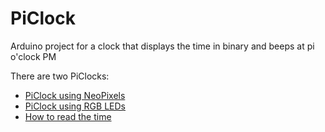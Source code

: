 # PiClock

Arduino project for a clock that displays the time in binary and beeps at pi o'clock PM

There are two PiClocks:
 * [PiClock using NeoPixels](NeoPixels.md)
 * [PiClock using RGB LEDs](RgbLeds.md)
 * [How to read the time](HowToReadTheTime.md)
